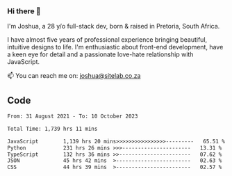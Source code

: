 ### Hi there 👋

I'm Joshua, a 28 y/o full-stack dev, born & raised in Pretoria, South Africa. 

I have almost five years of professional experience bringing beautiful, intuitive designs to life. I'm enthusiastic about front-end development, have a keen eye for detail and a passionate love-hate relationship with JavaScript.

📫 You can reach me on: joshua@sitelab.co.za

## **Code**

<!--START_SECTION:waka-->

```txt
From: 31 August 2021 - To: 10 October 2023

Total Time: 1,739 hrs 11 mins

JavaScript        1,139 hrs 20 mins>>>>>>>>>>>>>>>>---------   65.51 %
Python            231 hrs 26 mins >>>----------------------   13.31 %
TypeScript        132 hrs 36 mins >>-----------------------   07.62 %
JSON              45 hrs 42 mins  >------------------------   02.63 %
CSS               44 hrs 39 mins  >------------------------   02.57 %
```

<!--END_SECTION:waka-->
